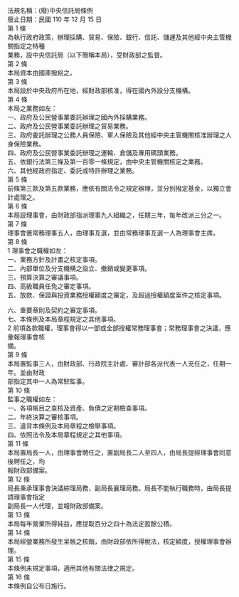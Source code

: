 法規名稱：(廢)中央信託局條例  
廢止日期：民國 110 年 12 月 15 日  
第 1 條  
為執行政府政策，辦理採購、貿易、保險、銀行、信託、儲運及其他經中央主管機關指定之特種  
業務，設中央信託局（以下簡稱本局），受財政部之監督。  
第 2 條  
本局資本由國庫撥給之。  
第 3 條  
本局設於中央政府所在地，經財政部核准，得在國內外設分支機構。  
第 4 條  
本局之業務如左：  
一、政府及公民營事業委託辦理之國內外採購業務。  
二、政府及公民營事業委託辦理之貿易業務。  
三、政府委託辦理之公務人員保險、軍人保險及其他經中央主管機關核准辦理之人身保險業務。  
四、政府及公民營事業委託辦理之運輸、倉儲及專用碼頭業務。  
五、依銀行法第三條及第一百零一條規定，由中央主管機關核定之業務。  
六、其他經政府指定、委託或特許辦理之業務。  
第 5 條  
前條第三款及第五款業務，應依有關法令之規定辦理，並分別撥定基金，以獨立會計處理之。  
第 6 條  
本局設理事會，由財政部指派理事九人組織之，任期三年，每年改派三分之一。  
第 7 條  
理事會置常務理事五人，由理事互選，並由常務理事互選一人為理事會主席。  
第 8 條  
1 理事會之職權如左：  
一、業務方針及計畫之核定事項。  
二、內部單位及分支機構之設立、撤銷或變更事項。  
三、預算決算之審議事項。  
四、高級職員任免之審定事項。  
五、放款、保證與投資業務授權額度之審定，及超過授權額度案件之核定事項。  


六、重要章則及契約之審定事項。  
七、本條例及本局章程規定之其他事項。  
2 前項各款職權，理事會得以一部或全部授權常務理事會；常務理事會之決議，應彙報理事會核  
備。  
第 9 條  
本局置監事三人，由財政部、行政院主計處、審計部各派代表一人充任之，任期一年。並由財政  
部指定其中一人為常駐監事。  
第 10 條  
監事之職權如左：  
一、各項帳目之查核及資產、負債之定期檢查事項。  
二、年終決算之審核事項。  
三、違背本條例及本局章程之檢舉事項。  
四、依照法令及本局章程規定之其他事項。  
第 11 條  
本局置局長一人，由理事會聘任之，置副局長二人至四人，由局長提經理事會同意後聘任之，均  
報財政部備案。  
第 12 條  
局長秉承理事會決議綜理局務，副局長襄理局務。局長不能執行職務時，由局長提請理事會指定  
副局長一人代理，並報財政部備案。  
第 13 條  
本局每年營業所得純益，應提取百分之四十為法定盈餘公積。  
第 14 條  
本局經營業務所發生呆帳之核銷，由財政部依所得稅法，核定額度，授權理事會辦理。  
第 15 條  
本條例未規定事項，適用其他有關法律之規定。  
第 16 條  
本條例自公布日施行。  


